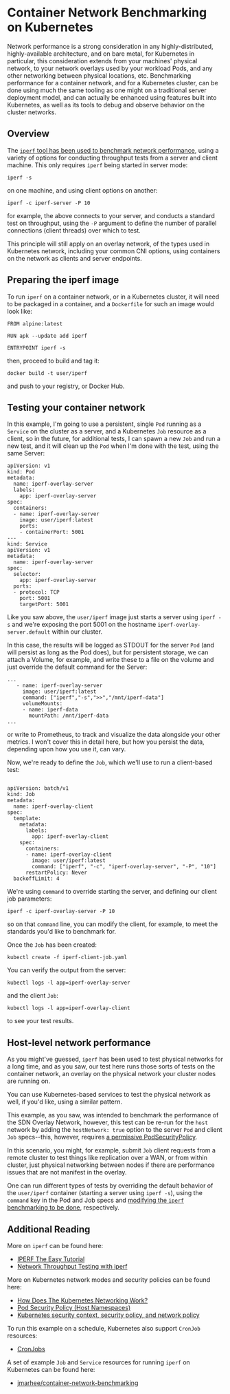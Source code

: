 <!-- <meta>
{
    "title":"Container Network Benchmarking on Kubernetes",
    "description":"How to benchmark your container network in Kubernetes.",
    "tag":["Kubernetes", "Networking", "Performance, "Docker"],
    "seo-title": "Container Network Benchmarking on Kubernetes - Packet Technical Guides",
    "seo-description": "Container Network Benchmarking on Kubernetes",
    "og-title": "BGP Global Communities",
    "og-description": "Container Network Benchmarking on Kubernetes"
}
</meta> -->

# Container Network Benchmarking on Kubernetes

Network performance is a strong consideration in any highly-distributed, highly-available architecture, and on bare metal, for Kubernetes in particular, this consideration extends from your machines' physical network, to your network overlays used by your workload Pods, and any other networking between physical locations, etc. Benchmarking performance for a container network, and for a Kubernetes cluster, can be done using much the same tooling as one might on a traditional server deployment model, and can actually be enhanced using features built into Kubernetes, as well as its tools to debug and observe behavior on the cluster networks.

## Overview

The [`iperf` tool has been used to benchmark network performance](https://linux.die.net/man/1/iperf), using a variety of options for conducting throughput tests from a server and client machine. This only requires `iperf` being started in server mode:

```
iperf -s
```

on one machine, and using client options on another:

```
iperf -c iperf-server -P 10
```

for example, the above connects to your server, and conducts a standard test on throughput, using the `-P` argument to define the number of parallel connections (client threads) over which to test.

This principle will still apply on an overlay network, of the types used in Kubernetes network, including your common CNI options, using containers on the network as clients and server endpoints.

## Preparing the iperf image

To run `iperf` on a container network, or in a Kubernetes cluster, it will need to be packaged in a container, and a `Dockerfile` for such an image would look like:

```
FROM alpine:latest

RUN apk --update add iperf

ENTRYPOINT iperf -s
```

then, proceed to build and tag it:

```
docker build -t user/iperf
```

and push to your registry, or Docker Hub.

## Testing your container network


In this example, I'm going to use a persistent, single `Pod` running as a `Service` on the cluster as a server, and a Kubernetes `Job` resource as a client, so in the future, for additional tests, I can spawn a new `Job` and run a new test, and it will clean up the `Pod` when I'm done with the test, using the same Server:

```
apiVersion: v1
kind: Pod
metadata:
  name: iperf-overlay-server
  labels:
    app: iperf-overlay-server
spec:
  containers:
  - name: iperf-overlay-server
    image: user/iperf:latest
    ports:
    - containerPort: 5001
---
kind: Service
apiVersion: v1
metadata:
  name: iperf-overlay-server
spec:
  selector:
    app: iperf-overlay-server
  ports:
  - protocol: TCP
    port: 5001
    targetPort: 5001
```

Like you saw above, the `user/iperf` image just starts a server using `iperf -s` and we're exposing the port 5001 on the hostname `iperf-overlay-server.default` within our cluster.

In this case, the results will be logged as STDOUT for the server `Pod` (and will persist as long as the Pod does), but for persistent storage, we can attach a Volume, for example, and write these to a file on the volume and just override the default command for the Server:

```
...
   - name: iperf-overlay-server
     image: user/iperf:latest
     command: ["iperf","-s",">>","/mnt/iperf-data"]
     volumeMounts:
     - name: iperf-data
       mountPath: /mnt/iperf-data
...
```

or write to Prometheus, to track and visualize the data alongside your other metrics. I won't cover this in detail here, but how you persist the data, depending upon how you use it, can vary.

Now, we're ready to define the `Job`, which we'll use to run a client-based test:

```

apiVersion: batch/v1
kind: Job
metadata:
  name: iperf-overlay-client
spec:
  template:
    metadata:
      labels:
        app: iperf-overlay-client
    spec:
      containers:
      - name: iperf-overlay-client
        image: user/iperf:latest
        command: ["iperf", "-c", "iperf-overlay-server", "-P", "10"]
      restartPolicy: Never
  backoffLimit: 4
```

We're using `command` to override starting the server, and defining our client job parameters:

```
iperf -c iperf-overlay-server -P 10
```

so on that `command` line, you can modify the client, for example, to meet the standards you'd like to benchmark for.

Once the `Job` has been created:

```
kubectl create -f iperf-client-job.yaml
```

You can verify the output from the server:

```
kubectl logs -l app=iperf-overlay-server
```

and the client `Job`:

```
kubectl logs -l app=iperf-overlay-client
```

to see your test results.


## Host-level network performance

As you might've guessed, `iperf` has been used to test physical networks for a long time, and as you saw, our test here runs those sorts of tests on the container network, an overlay on the physical network your cluster nodes are running on.

You can use Kubernetes-based services to test the physical network as well, if you'd like, using a similar pattern.

This example, as you saw, was intended to benchmark the performance of the SDN Overlay Network, however, this test can be re-run for the `host` network by adding the `hostNetwork: true` option to the server `Pod` and client `Job` specs--this, however, requires [a permissive PodSecurityPolicy](https://kubernetes.io/docs/concepts/policy/pod-security-policy/#host-namespaces).

In this scenario, you might, for example, submit `Job` client requests from a remote cluster to test things like replication over a WAN, or from within cluster, just physical networking between nodes if there are performance issues that are not manifest in the overlay.

One can run different types of tests by overriding the default behavior of the `user/iperf` container (starting a server using `iperf -s`), using the `command` key in the Pod and Job specs and [modifying the `iperf` benchmarking to be done](https://openmaniak.com/iperf.php), respectively.

## Additional Reading

More on `iperf` can be found here:

- [IPERF The Easy Tutorial](https://openmaniak.com/iperf.php)
- [Network Throughput Testing with iperf](https://www.linode.com/docs/networking/diagnostics/install-iperf-to-diagnose-network-speed-in-linux/)

More on Kubernetes network modes and security policies can be found here:

- [How Does The Kubernetes Networking Work?](https://medium.com/@tao_66792/how-does-the-kubernetes-networking-work-part-1-5e2da2696701)
- [Pod Security Policy (Host Namespaces)](https://kubernetes.io/docs/concepts/policy/pod-security-policy/#host-namespaces)
- [Kubernetes security context, security policy, and network policy](https://sysdig.com/blog/kubernetes-security-psp-network-policy/)

To run this example on a schedule, Kubernetes also support `CronJob` resources:

- [CronJobs](https://kubernetes.io/docs/concepts/workloads/controllers/cron-jobs/)

A set of example `Job` and `Service` resources for running `iperf` on Kubernetes can be found here:
- [jmarhee/container-network-benchmarking](https://bitbucket.org/jmarhee/container-network-benchmarking/src/master/)